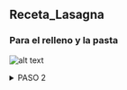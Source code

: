 ## Receta_Lasagna


### Para el relleno y la pasta

![alt text](https://assets.unileversolutions.com/recipes-v2/109130.jpg?imwidth=1600)

<details>
  <summary markdown="span">PASO 2</summary>

 
 
- 1/4 de cucharadita de pimienta negra molida

- 2 cucharadas de aceite

- 1/2 cebolla blanca finamente picada

- 1 diente de ajo finamente picado

- 2 tazas de pimiento morrón verde finamente picado

- 400 gramos de carne molida de res (magra y baja en grasa)

- 1 cucharada de Knorr® Costilla Jugosa

- 12 láminas de pasta para lasaña precocida

- 1/4 de cucharadita de canela molida

- 150 gramos de queso mozzarella rallado

- 10 hojas de albahaca fresca

</details>